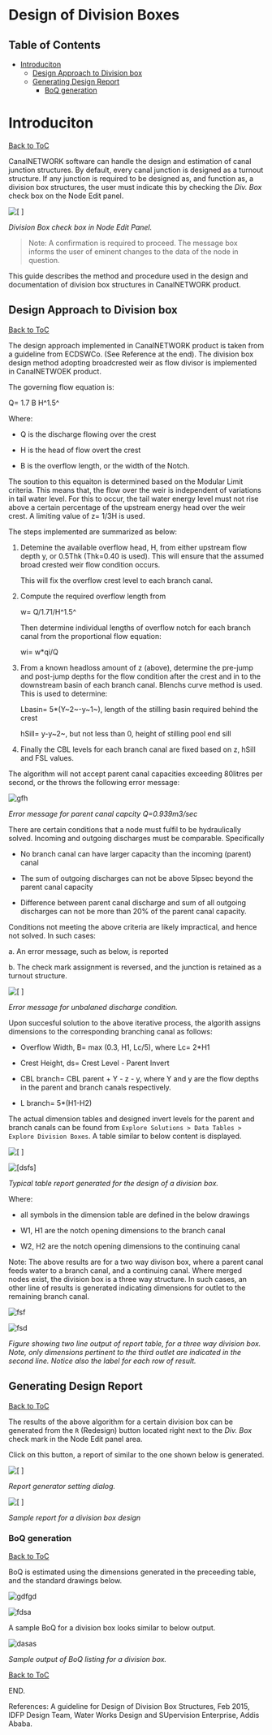 # Design of Division Boxes

## Table of Contents
<!--TOC-->
- [Introduciton](#introduciton)
  - [Design Approach to Division box](#design-approach-to-division-box)
  - [Generating Design Report](#generating-design-report)
    - [BoQ generation](#boq-generation)
<!--/TOC-->
# Introduciton
[Back to ToC](#table-of-contents)

CanalNETWORK software can handle the design and estimation of canal junction structures. By default, every canal junction is designed as a turnout structure. If any junction is required to be designed as, and function as, a division box structures, the user must indicate this by checking the *Div. Box* check box on the Node Edit panel.

![[  ]](Images/Image%20001.png) 

*Division Box check box in Node Edit Panel.*

> Note: A confirmation is required to proceed. The message box informs the user of eminent changes to the data of the node in question.

This guide describes the method and procedure used in the design and documentation of division box structures in CanalNETWORK product.

## Design Approach to Division box
[Back to ToC](#table-of-contents)

The design approach implemented in CanalNETWORK product is taken from a guideline from ECDSWCo. (See Reference at the end). The division box design method adopting broadcrested weir as flow divisor is implemented in CanalNETWOEK product.

The governing flow equation is:

Q= 1.7 B H^1.5^

Where:

- Q is the discharge flowing over the crest

- H is the head of flow overt the crest

- B is the overflow length,  or the width of the Notch.

The soution to this equaiton is determined based on the Modular Limit criteria. This means that, the flow over the weir is independent of variations in tail water level. For this to occur, the tail water energy level must not rise above a certain percentage of the upstream energy head over the weir crest. A limiting value of z= 1/3H is used.

The steps implemented are summarized as below:

1. Detemine the available overflow head, H, from either upstream flow depth y, or 0.5Thk (Thk=0.40 is used). This will ensure that the assumed broad crested weir flow condition occurs.
   
   This will fix the overflow crest level to each branch canal.

2. Compute the required overflow length from
   
   w= Q/1.71/H^1.5^
   
   Then determine individual lengths of overflow notch for each branch canal from the proportional flow equation:
   
   wi= w*qi/Q

3. From a known headloss amount of z (above), determine the pre-jump and post-jump depths for the flow condition after the crest and in to the downstream basin of each branch canal. Blenchs curve method is used. This is used to determine:
   
   Lbasin= 5*(Y~2~-y~1~), length of the stilling basin required behind the crest
   
   hSill= y-y~2~, but not less than 0, height of stilling pool end sill

4. Finally the CBL levels for each branch canal are fixed based on z, hSill and FSL values.

The algorithm will not accept parent canal capacities exceeding 80litres per second, or the throws the following error message:

![gfh](Images/Image%20013.png)

*Error message for parent canal capcity Q=0.939m3/sec*

There are certain conditions that a node must fulfil to be hydraulically solved. Incoming and outgoing discharges must be comparable. Specifically

* No branch canal can have larger capacity than the incoming (parent) canal

* The sum of outgoing discharges can not be above 5lpsec beyond the parent canal capacity

* Difference between parent canal discharge and sum of all outgoing discharges can not be more than 20% of the parent canal capacity.

Conditions not meeting the above criteria are likely impractical, and hence not solved. In such cases:

a. An error message, such as below, is reported

b. The check mark assignment is reversed, and the junction is retained as a turnout structure.

![[ ]](Images/Image%20007.png) 

*Error message for unbalaned discharge condition.*

Upon succesful solution to the above iterative process, the algorith assigns dimensions to the corresponding branching canal as  follows:

* Overflow Width, B= max (0.3, H1, Lc/5), where Lc= 2*H1

* Crest Height, ds= Crest Level - Parent Invert

* CBL branch= CBL parent + Y - z - y, where Y and y are the flow depths in the parent and branch canals respectively.

* L branch= 5*(H1-H2) 

The actual dimension tables and designed invert levels for the parent and branch canals can be found from `Explore Solutions > Data Tables > Explore Division Boxes`.  A table similar to below content is displayed.

![[  ]](Images/Image%20005.png)

![[dsfs]](Images/Image%20006.png)

*Typical table report generated for the design of a division box.*

Where: 

- all symbols in the dimension table are defined in the below drawings

- W1, H1 are the notch opening dimensions to the branch canal

- W2, H2 are the notch opening dimensions to the continuing canal



Note: The above results are for a two way divison box, where a parent canal feeds water to a branch canal, and a continuing canal. Where merged nodes exist, the division box is a three way structure. In such cases, an other line of results is generated indicating dimensions for outlet to the remaining branch canal.

![fsf](Images/Image%20011.png)

![fsd](Images/Image%20012.png)

*Figure showing two line output of report table, for a three way division box. Note, only  dimensions pertinent to the third outlet are indicated in the second line. Notice also  the label for each row of result.*

## Generating Design Report
[Back to ToC](#table-of-contents)

The results of the above algorithm for a certain division box can be generated from the `R` (Redesign) button located right next to the *Div. Box* check mark in the Node Edit panel area.

Click on this button, a report of similar to the one shown below is generated.

![[  ]](Images/Image%20003.png) 

*Report generator setting dialog.*

![[  ] ](Images/Image%20004.png)

*Sample report for a division box design*

### BoQ generation
[Back to ToC](#table-of-contents)

BoQ is estimated using the dimensions generated in the preceeding table, and the standard drawings below.

![gdfgd](Images/Image%20008.png)

![fdsa](Images/Image%20009.png)

A sample BoQ for a division box looks similar to below output.

![dasas](Images/Image%20010.png)

*Sample output of BoQ listing for a division box.*

[Back to ToC](#table-of-contents)

END.

References: A guideline for Design of Division Box Structures, Feb 2015, IDFP Design Team, Water Works Design and SUpervision Enterprise, Addis Ababa.
